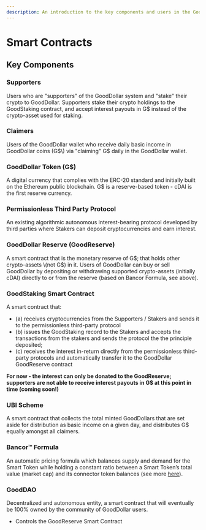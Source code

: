 ```yaml
---
description: An introduction to the key components and users in the GoodDollar protocol.
---
```


# Smart Contracts

## Key Components

### Supporters

Users who are "supporters" of the GoodDollar system and "stake" their crypto to GoodDollar. Supporters stake their crypto holdings to the GoodStaking contract, and accept interest payouts in G$ instead of the crypto-asset used for staking.

### Claimers

Users of the GoodDollar wallet who receive daily basic income in GoodDollar coins \(G$\) via "claiming" G$ daily in the GoodDollar wallet.

### GoodDollar Token  \(G$\)

A digital currency that complies with the ERC-20 standard and initially built on the Ethereum public blockchain. G$ is a reserve-based token - cDAI is the first reserve currency.  

### Permissionless Third Party Protocol

An existing algorithmic autonomous interest-bearing protocol developed by third parties where Stakers can deposit cryptocurrencies and earn interest.

### GoodDollar Reserve \(GoodReserve\)

A smart contract that is the monetary reserve of G$; that holds other crypto-assets \(not G$\) in it.  Users of GoodDollar can buy or sell GoodDollar by depositing or withdrawing supported crypto-assets \(initially cDAI\) directly to or from the reserve \(based on Bancor Formula, see above\).

### GoodStaking Smart Contract

A smart contract that:

* \(a\) receives cryptocurrencies from the Supporters / Stakers and sends it to the permissionless third-party protocol
* \(b\) issues the GoodStaking record to the Stakers and accepts the transactions from the stakers and sends the protocol the the principle deposited; 
* \(c\) receives the interest in-return directly from the permissionless third-party protocols and automatically transfer it to the GoodDollar GoodReserve contract

**For now - the interest can only be donated to the GoodReserve; supporters are not able to receive interest payouts in G$ at this point in time \(coming soon!\)** 

### UBI Scheme

A smart contract that collects the total minted GoodDollars that are set aside for distribution as basic income on a given day, and distributes G$ equally amongst all claimers.

### Bancor™ Formula

An automatic pricing formula which balances supply and demand for the Smart Token while holding a constant ratio between a Smart Token’s total value \(market cap\) and its connector token balances \(see more [here](https://support.bancor.network/hc/en-us/articles/360000503372-How-does-automatic-pricing-and-market-making-work-)\).

### GoodDAO

Decentralized and autonomous entity, a smart contract that will eventually be 100% owned  by the community of GoodDollar users.

* Controls the GoodReserve Smart Contract

